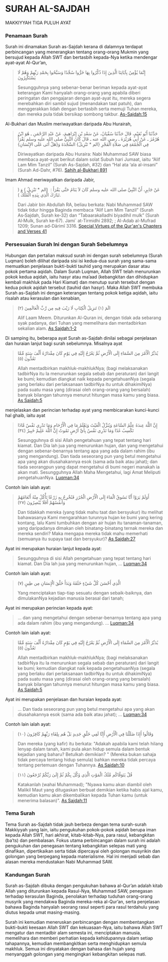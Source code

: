 # SURAH AL-SAJDAH

MAKKIYYAH TIGA PULUH AYAT

### Penamaan Surah

Surah ini dinamakan Surah as-Sajdah kerana di dalamnya terdapat perbincangan yang menerangkan tentang orang-orang Mukmin yang bersujud kepada Allah SWT dan bertasbih kepada-Nya ketika mendengar ayat-ayat Al-Qur’an,

> إِنَّمَا يُؤْمِنُ بِآيَاتِنَا الَّذِينَ إِذَا ذُكِّرُوا بِهَا خَرُّوا سُجَّدًا وَسَبَّحُوا بِحَمْدِ رَبِّهِمْ وَهُمْ لَا يَسْتَكْبِرُونَ
>
> Sesungguhnya yang sebenar-benar beriman kepada ayat-ayat keterangan Kami hanyalah orang-orang yang apabila diberi peringatan dan pengajaran dengan ayat-ayat itu, mereka segera merebahkan diri sambil sujud (menandakan taat patuh), dan menggerakkan lidah dengan bertasbih serta memuji Tuhan mereka, dan mereka pula tidak bersikap sombong takbur. [As-Sajdah:15](https://quran.com/32/15)

Al-Bukhari dan Muslim meriwayatkan daripada Abu Hurairah,

> حَدَّثَنَا أَبُو نُعَيْمٍ، قَالَ حَدَّثَنَا سُفْيَانُ، عَنْ سَعْدِ بْنِ إِبْرَاهِيمَ، عَنْ عَبْدِ الرَّحْمَنِ ـ هُوَ ابْنُ هُرْمُزَ ـ عَنْ أَبِي هُرَيْرَةَ ـ رضى الله عنه ـ قَالَ كَانَ النَّبِيُّ صلى الله عليه وسلم يَقْرَأُ فِي الْجُمُعَةِ فِي صَلاَةِ الْفَجْرِ ‏{‏الم \* تَنْزِيلُ‏}‏ السَّجْدَةَ وَ‏{‏هَلْ أَتَى عَلَى الإِنْسَانِ‏}‏
>
> Diriwayatkan daripada Abu Huraira: Nabi Muhammad SAW biasa membaca ayat-ayat berikut dalam solat Subuh hari Jumaat, iaitu “Alif Lam Mim Tanzil” (Surah As-Sajdah, #32) dan “Hal ata ‘ala al-insani” (Surah Ad-Dahr, #76). [Sahih al-Bukhari 891](https://sunnah.com/bukhari:891)

Imam Ahmad meriwayatkan daripada Jabir,

> عَنْ جَابِرٍ، أَنَّ النَّبِيَّ صلى الله عليه وسلم كَانَ لاَ يَنَامُ حَتَّى يَقْرَأَ ‏: ‏ ‏(‏الم \* تَنْزِيلُ ‏)‏ وَ ‏(‏ تَبَارَكَ الَّذِي بِيَدِهِ الْمُلْكُ ‏).
>
> Dari Jabir bin Abdullah RA, beliau berkata: Nabi Muhammad SAW tidak tidur hingga Baginda membaca “Alif Lam Mim Tanzil” (Surah As‑Sajdah, Surah ke‑32) dan “Tabaarakalladhi biyadihil mulk” (Surah Al‑Mulk, Surah ke‑67).
> Jami` at-Tirmidhi 2892; ; Al-Adab al-Mufrad 1209; Sunan ad-Dārimī 3316. [Special Virtues of the Qur'an's Chapters and Verses 41](https://sunnah.com/virtues:41)

### Persesuaian Surah Ini dengan Surah Sebelumnya

Hubungan dan pertalian maksud surah ini dengan surah sebelumnya (Surah Luqman) boleh dilihat daripada sisi isi kedua-dua surah yang sama-sama memuatkan penjelasan bukti-bukti tauhid yang merupakan dasar atau pokok pertama aqidah. Dalam Surah Luqman, Allah SWT telah menurunkan pokok kedua aqidah, iaitu hasyr atau ma’aad (kebangkitan dan dihidupkan kembali makhluk pada Hari Kiamat) dan menutup surah tersebut dengan kedua pokok aqidah tersebut (tauhid dan hasyr). Maka Allah SWT membuka Surah as-Sajdah ini dengan keterangan tentang pokok ketiga aqidah, iaitu risalah atau kerasulan dan kenabian,

> الٓمٓ (١) تَنزِيلُ الْكِتَابِ لَا رَيْبَ فِيهِ مِن رَّبِّ الْعَالَمِينَ (٢)
>
> Alif Laam Meem. Diturunkan Al-Quran ini, dengan tidak ada sebarang syak padanya, dari Tuhan yang memelihara dan mentadbirkan sekalian alam. [As Sajdah:1-2](https://quran.com/32/1)

Di samping itu, beberapa ayat Surah as-Sajdah dinilai sebagai penjelasan dan huraian lanjut bagi surah sebelumnya. Misalnya ayat

> يُدَبِّرُ الْأَمْرَ مِنَ السَّمَاءِ إِلَى الْأَرْضِ ثُمَّ يَعْرُجُ إِلَيْهِ فِي يَوْمٍ كَانَ مِقْدَارُهُ أَلْفَ سَنَةٍ مِّمَّا تَعُدُّونَ (٥)
>
> Allah mentadbirkan makhluk-makhlukNya; (bagi melaksanakan tadbirNya itu Ia menurunkan segala sebab dan peraturan) dari langit ke bumi; kemudian diangkat naik kepada pengetahuanNya (segala yang berlaku dari perlaksanaan tadbirNya itu untuk dihakimiNya) pada suatu masa yang (dirasai oleh orang-orang yang bersalah) banyak bilangan tahunnya menurut hitungan masa kamu yang biasa. [As Sajdah:5](https://quran.com/32/5)

menjelaskan dan perincian terhadap ayat yang membicarakan kunci-kunci hal ghaib, iaitu ayat

> إِنَّ اللَّهَ عِندَهُ عِلْمُ السَّاعَةِ وَيُنَزِّلُ الْغَيْثَ وَيَعْلَمُ مَا فِي الْأَرْحَامِ وَمَا تَدْرِي نَفْسٌ مَّاذَا تَكْسِبُ غَدًا وَمَا تَدْرِي نَفْسٌ بِأَيِّ أَرْضٍ تَمُوتُ إِنَّ اللَّهَ عَلِيمٌ خَبِيرٌ (٣٤)
>
> Sesungguhnya di sisi Allah pengetahuan yang tepat tentang hari kiamat. Dan Dia lah jua yang menurunkan hujan, dan yang mengetahui dengan sebenar-benarnya tentang apa yang ada dalam rahim (ibu yang mengandung). Dan tiada seseorang pun yang betul mengetahui apa yang akan diusahakannya esok (sama ada baik atau jahat); dan tiada seorangpun yang dapat mengetahui di bumi negeri manakah ia akan mati. Sesungguhnya Allah Maha Mengetahui, lagi Amat Meliputi pengetahuanNya. [Luqman:34](https://quran.com/31/34)

Contoh lain ialah ayat:

> أَوَلَمْ يَرَوْا أَنَّا نَسُوقُ الْمَاءَ إِلَى الْأَرْضِ الْجُرُزِ فَنُخْرِجُ بِهِ زَرْعًا تَأْكُلُ مِنْهُ أَنْعَامُهُمْ وَأَنفُسُهُمْ أَفَلَا يُبْصِرُونَ (٢٧)
>
> Dan tidakkah mereka (yang tidak mahu taat dan bersyukur) itu melihat bahawasanya Kami mengarahkan turunnya hujan ke bumi yang kering kontang, lalu Kami tumbuhkan dengan air hujan itu tanaman-tanaman, yang daripadanya dimakan oleh binatang-binatang ternak mereka dan mereka sendiri? Maka mengapa mereka tidak mahu memerhati (semuanya itu supaya taat dan bersyukur)? [As Sajdah:27](https://quran.com/32/27)

Ayat ini merupakan huraian lanjut kepada ayat:

> Sesungguhnya di sisi Allah pengetahuan yang tepat tentang hari kiamat. Dan Dia lah jua yang menurunkan hujan, ... [Luqman:34](https://quran.com/31/34)

Contoh lain ialah ayat:

> الَّذِي أَحْسَنَ كُلَّ شَيْءٍ خَلَقَهُ وَبَدَأَ خَلْقَ الْإِنسَانِ مِن طِينٍ (٧)
>
> Yang menciptakan tiap-tiap sesuatu dengan sebaik-baiknya, dan dimulakanNya kejadian manusia berasal dari tanah;

Ayat ini merupakan perincian kepada ayat:

> ... dan yang mengetahui dengan sebenar-benarnya tentang apa yang ada dalam rahim (ibu yang mengandung). ... [Luqman:34](https://quran.com/31/34)

Contoh lain ialah ayat:

> يُدَبِّرُ الْأَمْرَ مِنَ السَّمَاءِ إِلَى الْأَرْضِ ثُمَّ يَعْرُجُ إِلَيْهِ فِي يَوْمٍ كَانَ مِقْدَارُهُ أَلْفَ سَنَةٍ مِّمَّا تَعُدُّونَ (٥)
>
> Allah mentadbirkan makhluk-makhlukNya; (bagi melaksanakan tadbirNya itu Ia menurunkan segala sebab dan peraturan) dari langit ke bumi; kemudian diangkat naik kepada pengetahuanNya (segala yang berlaku dari perlaksanaan tadbirNya itu untuk dihakimiNya) pada suatu masa yang (dirasai oleh orang-orang yang bersalah) banyak bilangan tahunnya menurut hitungan masa kamu yang biasa. [As Sajdah:5](https://quran.com/32/5)

Ayat ini merupakan penjelasan dan huraian kepada ayat:

> ... Dan tiada seseorang pun yang betul mengetahui apa yang akan diusahakannya esok (sama ada baik atau jahat); ... [Luqman:34](https://quran.com/31/34)

Contoh lain ialah ayat:

> وَقَالُوا أَإِذَا ضَلَلْنَا فِي الْأَرْضِ أَإِنَّا لَفِي خَلْقٍ جَدِيدٍ بَلْ هُم بِلِقَاءِ رَبِّهِمْ كَافِرُونَ (١٠)
>
> Dan mereka (yang kafir) itu berkata: "Adakah apabila kami telah hilang lenyap dalam tanah, kami pula akan hidup semula dalam bentuk kejadian yang baharu? Betulkah demikian? " (Mereka bukan sahaja tidak percaya tentang hidup semula) bahkan mereka tidak percaya tentang pertemuan dengan Tuhannya. [As Sajdah:10](https://quran.com/32/10)

> قُلْ يَتَوَفَّاكُم مَّلَكُ الْمَوْتِ الَّذِي وُكِّلَ بِكُمْ ثُمَّ إِلَىٰ رَبِّكُمْ تُرْجَعُونَ (١١)
>
> Katakanlah (wahai Muhammad); "Nyawa kamu akan diambil oleh Malikil Maut yang ditugaskan berbuat demikian ketika habis ajal kamu, kemudian kamu akan dikembalikan kepada Tuhan kamu (untuk menerima balasan)". [As Sajdah:11](https://quran.com/32/11)

### Tema Surah

Tema Surah as-Sajdah tidak jauh berbeza dengan tema surah-surah Makkiyyah yang lain, iaitu pengukuhan pokok-pokok aqidah berupa iman kepada Allah SWT, hari akhirat, kitab-kitab-Nya, para rasul, kebangkitan (ba’ts) dan pembalasan. Fokus utama perbincangan dalam surah ini adalah pengukuhan dan penegasan tentang kebangkitan selepas mati yang dinafikan, dipertikaikan serta tidak dipercayai oleh golongan musyrikin dan golongan yang berpegang kepada materialisme. Hal ini menjadi sebab dan alasan mereka mendustakan Nabi Muhammad SAW.

### Kandungan Surah

Surah as-Sajdah dibuka dengan pengukuhan bahawa al-Qur’an adalah kitab Allah yang diturunkan kepada Rasul-Nya, Muhammad SAW, penegasan terhadap kerasulan Baginda, penolakan terhadap tuduhan orang-orang musyrik yang mendakwa Baginda mereka-reka al-Qur’an, serta penjelasan bahawa Baginda hanyalah seorang rasul seperti para rasul terdahulu yang diutus kepada umat masing-masing.

Surah ini kemudian meneruskan perbincangan dengan membentangkan bukti-bukti keesaan Allah SWT dan kekuasaan-Nya, iaitu bahawa Allah SWT mengatur dan mentadbir alam semesta ini, menciptakan manusia, memelihara dan memberi perhatian kepada kehidupannya dalam setiap tahapannya, kemudian membangkitkan serta menghidupkan semula makhluk. Semua ini dinyatakan dengan bahasa dan hujah yang menyanggah golongan yang mengingkari kebangkitan selepas mati.
